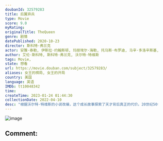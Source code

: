 ```yaml
---
doubanId: 32579283
title: 后翼弃兵
type: Movie
score: 9.0
myRating: 
originalTitle: TheQueen
genre: 剧情
datePublished: 2020-10-23
director: 斯科特·弗兰克
actor: 安雅·泰勒, 伊斯拉·约翰斯顿, 玛丽埃尔·海勒, 托马斯·布罗迪, 马辛·多洛辛斯基, 雅各布·福琼·劳埃德, 比尔·坎普, 马修·丹尼斯·刘易斯, 罗素·丹尼斯·刘易斯, 克洛伊·皮里, 摩西·英格拉姆, 哈利·米尔林, 多洛雷斯·卡波里, 贾妮娜·埃尔金, 帕特里克·肯尼迪, 克里丝蒂安·赛德尔, 阿克姆吉·恩迪福尼恩, 塞尔吉奥·齐奥, 丽贝卡·鲁特, 弗雷德里克·斯特罗门格, undefined, 威廉·霍尔伯格, 埃洛伊塞·韦伯, 约翰·施瓦布, 朱丽·帕德尔, 米莉·布拉迪, 查理·汉布利特, 约翰·霍林沃思, 亚历山大·阿尔布雷希特, 丹尼尔·布鲁内特, 塔祖·卡尔瓦略, 萨姆·吉尔罗伊, 提姆·卡尔克霍夫, 戴维·马斯特森, 米歇尔·迪耶克斯, 胡伯塔斯·格林, 乔纳森·法伊拉, 尼科洛·帕塞蒂, 蒂特·利勒奥尔格
author: 艾伦·斯科特, 斯科特·弗兰克, 沃尔特·特维斯
tags: Movie, 
state: 想看
url: https://movie.douban.com/subject/32579283/
aliases: 女王的棋局, 女王的开局
country: 美国
language: 英语
IMDb: tt10048342
time: 
createTime: 2023-01-24 01:44:30
collectionDate: 2022-04-10
desc: "根据沃尔特·特维斯的小说改编，这个成长故事探索了天才背后真正的代价。20世纪50年代末，年幼的贝丝·哈蒙（安雅·泰勒-乔伊饰）被遗弃并托付给肯塔基州的一家孤儿院。她具有惊人的国际象棋天赋，同时对..."
---
```


![image](p2621201524.jpg)

Comment: 
---

